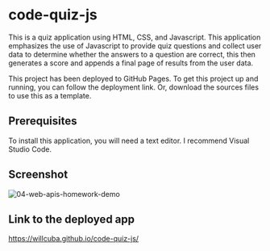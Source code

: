 # code-quiz-js
This is a quiz application using HTML, CSS, and Javascript. This application emphasizes the use of Javascript to provide quiz questions and collect user data to determine whether the answers to a question are correct, this then generates a score and appends a final page of results from the user data.

This project has been deployed to GitHub Pages. To get this project up and running, you can follow the deployment link. Or, download the sources files to use this as a template.

## Prerequisites
To install this application, you will need a text editor. I recommend Visual Studio Code.

## Screenshot

![04-web-apis-homework-demo](https://user-images.githubusercontent.com/51419545/150461718-820b1fc9-00bf-4ef7-938e-3164be5aa207.gif)


## Link to the deployed app

https://willcuba.github.io/code-quiz-js/